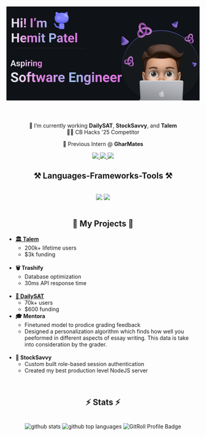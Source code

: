 <h1 align="center">
    <img src="image.png" />
</h1>

<br/>

<div align="center">
 
 🔭 I’m currently working **DailySAT**, **StockSavvy**, and **Talem**
 <br>
 👩‍💻 CB Hacks '25 Competitor
 
 🤖 Previous Intern @ **GharMates**
  </div>
 
<div align="center"> 
  <a href="mailto:hemitvpatel@gmail.com">
    <img src="https://img.shields.io/badge/Gmail-333333?style=for-the-badge&logo=gmail&logoColor=red" />
  </a>
  <a href="https://www.linkedin.com/in/hemit-patel-383ab3271/" target="_blank">
    <img src="https://img.shields.io/badge/LinkedIn-0077B5?style=for-the-badge&logo=linkedin&logoColor=white" target="_blank" />
  </a>
  <a href="https://hemitpatel.com" target="_blank">
     <img src="https://img.shields.io/badge/Portfolio-FF5722?style=for-the-badge&logo=todoist&logoColor=white" target="_blank" /> <!-- sqlite, safari, google-chrome are other good icon options -->
  </a>
</div>

 
<h2 align="center">⚒️ Languages-Frameworks-Tools ⚒️</h2>
<br/>
<div align="center">
    <img src="https://skillicons.dev/icons?i=react,mui,html,css,vscode,github,figma,tailwind,git" />
    <img src="https://skillicons.dev/icons?i=nodejs,python,javascript,typescript,express,firebase,mongodb,nextjs,mysql,flask" /><br>
</div>

<br/>

<div>
  <h2 align="center">💼 My Projects 💼</h2>

  <ul>
    <li>
      <strong><a href="http://www.talem.org" target="_blank">🏛️ Talem</a></strong>  
      <ul>
        <li>200k+ lifetime users</li>
        <li>$3k funding</li>
      </ul>
    </li>
    <br>
    <li>
      <strong>🗑️ Trashify</strong>  
      <ul>
        <li>Database optimization</li>
        <li>30ms API response time</li>
      </ul>
    </li>
    <br>
    <li>
      <strong><a href="http://www.dailysat.tech" target="_blank">📝 DailySAT</a></strong>  
      <ul>
        <li>70k+ users</li>
        <li>$600 funding</li>
      </ul>
    </li>
      <li>
      <strong><a target="_blank">🎓 Mentora</a></strong>  
      <ul>
        <li>Finetuned model to prodice grading feedback</li>
        <li>Designed a personalization algorithm which finds how well you peeformed in different aspects of essay writing. This data is take into consideration by the grader.</li>
      </ul>
    </li>
    <br >
    <li>
      <strong>💸 StockSavvy</strong>  
      <ul>
        <li>Custom built role-based session authentication</li>
        <li>Created my best production level NodeJS server</li>
      </ul>
    </li>
  </ul>
</div>


<br />

<h2 align="center">⚡ Stats ⚡</h2>
<br>
<div align=center>
    <img src="https://github-readme-stats.vercel.app/api?username=hemit99123&amp;theme=tokyonight&amp;show_icons=true&amp;hide_border=true&amp;count_private=true" alt="github stats"/>
    <img src="https://github-readme-stats.vercel.app/api/top-langs/?username=hemit99123&amp;theme=tokyonight&amp;show_icons=true&amp;hide_border=true&amp;layout=compact" alt="github top languages"/>
    <img 
        src="https://gitroll.io/api/badges/profiles/v1/uCJxMsvKjExV60pkdcmEYDDLB5aX2?theme=tokyoNight" 
        alt="GitRoll Profile Badge" 
        style="width: 450px; height: auto;"
    />
</div>

<br/><br/>

<br/>
<br/>
